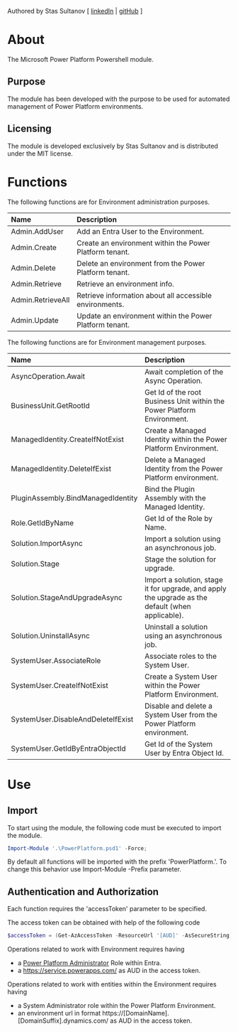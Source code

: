 Authored by Stas Sultanov [ [linkedIn](https://www.linkedin.com/in/stas-sultanov) | [gitHub](https://github.com/stas-sultanov) ]

# About

The Microsoft Power Platform Powershell module.

## Purpose

The module has been developed with the purpose to be used for automated management of Power Platform environments.

## Licensing

The module is developed exclusively by Stas Sultanov and is distributed under the MIT license.

# Functions


The following functions are for Environment administration purposes.

| Name              | Description
| :---              | :---
| Admin.AddUser     | Add an Entra User to the Environment.
| Admin.Create      | Create an environment within the Power Platform tenant.
| Admin.Delete      | Delete an environment from the Power Platform tenant.
| Admin.Retrieve    | Retrieve an environment info.
| Admin.RetrieveAll | Retrieve information about all accessible environments.
| Admin.Update      | Update an environment within the Power Platform tenant.


The following functions are for Environment management purposes.

| Name                               | Description
| :---                               | :---
| AsyncOperation.Await               | Await completion of the Async Operation.
| BusinessUnit.GetRootId             | Get Id of the root Business Unit within the Power Platform Environment.
| ManagedIdentity.CreateIfNotExist   | Create a Managed Identity within the Power Platform Environment.
| ManagedIdentity.DeleteIfExist      | Delete a Managed Identity from the Power Platform environment.
| PluginAssembly.BindManagedIdentity | Bind the Plugin Assembly with the Managed Identity.
| Role.GetIdByName                   | Get Id of the Role by Name.
| Solution.ImportAsync               | Import a solution using an asynchronous job.
| Solution.Stage                     | Stage the solution for upgrade.
| Solution.StageAndUpgradeAsync      | Import a solution, stage it for upgrade, and apply the upgrade as the default (when applicable).
| Solution.UninstallAsync            | Uninstall a solution using an asynchronous job.
| SystemUser.AssociateRole           | Associate roles to the System User.
| SystemUser.CreateIfNotExist        | Create a System User within the Power Platform Environment.
| SystemUser.DisableAndDeleteIfExist | Disable and delete a System User from the Power Platform environment.
| SystemUser.GetIdByEntraObjectId    | Get Id of the System User by Entra Object Id.

# Use

## Import

To start using the module, the following code must be executed to import the module.

```powershell
Import-Module '.\PowerPlatform.psd1' -Force;
```

By default all functions will be imported with the prefix 'PowerPlatform.'.
To change this behavior use Import-Module -Prefix parameter.

## Authentication and Authorization

Each function requires the 'accessToken' parameter to be specified.


The access token can be obtained with help of the following code
```powershell
$accessToken = (Get-AzAccessToken -ResourceUrl '[AUD]' -AsSecureString).Token;
```


Operations related to work with Environment requires having
- a [Power Platform Administrator](https://learn.microsoft.com/entra/identity/role-based-access-control/permissions-reference#power-platform-administrator) Role within Entra.
- a https://service.powerapps.com/ as AUD in the access token.


Operations related to work with entities within the Environment requires having
- a System Administrator role within the Power Platform Environment.
- an environment url in format https://[DomainName].[DomainSuffix].dynamics.com/ as AUD in the access token.

